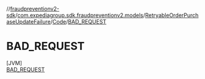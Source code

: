 //[fraudpreventionv2-sdk](../../../../../index.md)/[com.expediagroup.sdk.fraudpreventionv2.models](../../../index.md)/[RetryableOrderPurchaseUpdateFailure](../../index.md)/[Code](../index.md)/[BAD_REQUEST](index.md)

# BAD_REQUEST

[JVM]\
[BAD_REQUEST](index.md)
